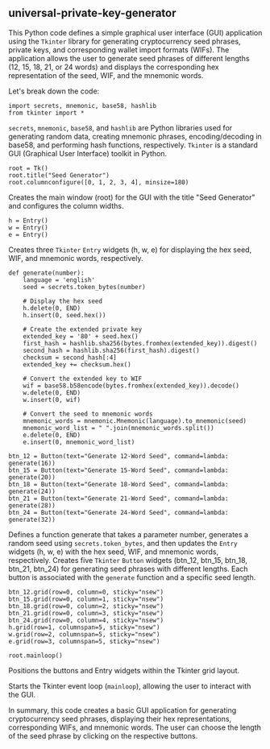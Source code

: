 ## universal-private-key-generator

This Python code defines a simple graphical user interface (GUI) application using the `Tkinter` library for generating cryptocurrency seed phrases, private keys, and corresponding wallet import formats (WIFs). The application allows the user to generate seed phrases of different lengths (12, 15, 18, 21, or 24 words) and displays the corresponding hex representation of the seed, WIF, and the mnemonic words.

Let's break down the code:
```
import secrets, mnemonic, base58, hashlib
from tkinter import *
```
`secrets`, `mnemonic`, `base58`, and `hashlib` are Python libraries used for generating random data, creating mnemonic phrases, encoding/decoding in base58, and performing hash functions, respectively.
`Tkinter` is a standard GUI (Graphical User Interface) toolkit in Python.
```
root = Tk()
root.title("Seed Generator")
root.columnconfigure([0, 1, 2, 3, 4], minsize=180)
```
Creates the main window (root) for the GUI with the title "Seed Generator" and configures the column widths.
```
h = Entry()
w = Entry()
e = Entry()
```
Creates three `Tkinter` `Entry` widgets (h, w, e) for displaying the hex seed, WIF, and mnemonic words, respectively.
```
def generate(number):
    language = 'english'
    seed = secrets.token_bytes(number)

    # Display the hex seed
    h.delete(0, END)
    h.insert(0, seed.hex())

    # Create the extended private key
    extended_key = '80' + seed.hex()
    first_hash = hashlib.sha256(bytes.fromhex(extended_key)).digest()
    second_hash = hashlib.sha256(first_hash).digest()
    checksum = second_hash[:4]
    extended_key += checksum.hex()

    # Convert the extended key to WIF
    wif = base58.b58encode(bytes.fromhex(extended_key)).decode()
    w.delete(0, END)
    w.insert(0, wif)

    # Convert the seed to mnemonic words
    mnemonic_words = mnemonic.Mnemonic(language).to_mnemonic(seed)
    mnemonic_word_list = " ".join(mnemonic_words.split())
    e.delete(0, END)
    e.insert(0, mnemonic_word_list)

btn_12 = Button(text="Generate 12-Word Seed", command=lambda: generate(16))
btn_15 = Button(text="Generate 15-Word Seed", command=lambda: generate(20))
btn_18 = Button(text="Generate 18-Word Seed", command=lambda: generate(24))
btn_21 = Button(text="Generate 21-Word Seed", command=lambda: generate(28))
btn_24 = Button(text="Generate 24-Word Seed", command=lambda: generate(32))
```
Defines a function generate that takes a parameter number, generates a random seed using `secrets.token_bytes`, and then updates the `Entry` widgets (h, w, e) with the hex seed, WIF, and mnemonic words, respectively.
Creates five `Tkinter` `Button` widgets (btn_12, btn_15, btn_18, btn_21, btn_24) for generating seed phrases with different lengths. Each button is associated with the `generate` function and a specific seed length.
```
btn_12.grid(row=0, column=0, sticky="nsew")
btn_15.grid(row=0, column=1, sticky="nsew")
btn_18.grid(row=0, column=2, sticky="nsew")
btn_21.grid(row=0, column=3, sticky="nsew")
btn_24.grid(row=0, column=4, sticky="nsew")
h.grid(row=1, columnspan=5, sticky="nsew")
w.grid(row=2, columnspan=5, sticky="nsew")
e.grid(row=3, columnspan=5, sticky="nsew")

root.mainloop()
```
Positions the buttons and Entry widgets within the Tkinter grid layout.

Starts the Tkinter event loop (`mainloop`), allowing the user to interact with the GUI.

In summary, this code creates a basic GUI application for generating cryptocurrency seed phrases, displaying their hex representations, corresponding WIFs, and mnemonic words. The user can choose the length of the seed phrase by clicking on the respective buttons.
